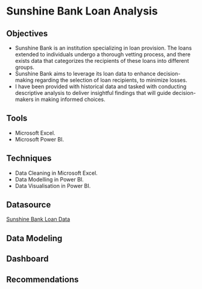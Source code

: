 # Sunshine Bank Loan Analysis

## Objectives
- Sunshine Bank is an institution specializing in loan provision. The loans extended to individuals undergo a thorough vetting process, and there exists data that categorizes the recipients of these loans into different groups.
- Sunshine Bank aims to leverage its loan data to enhance decision-making regarding the selection of loan recipients, to minimize losses.
- I have been provided with historical data and tasked with conducting descriptive analysis to deliver insightful findings that will guide decision-makers in making informed choices.

## Tools 
- Microsoft Excel.
- Microsoft Power BI.

## Techniques 
- Data Cleaning in Microsoft Excel.
- Data Modelling in Power BI.
- Data Visualisation in Power BI. 

## Datasource 
[Sunshine Bank Loan Data](https://docs.google.com/spreadsheets/d/1eo0YLrxjnMyNgUQeccQclXg0wYeXD15mCBZssU3Wikk/edit?usp=sharing)

## Data Modeling 

## Dashboard 

## Recommendations 
